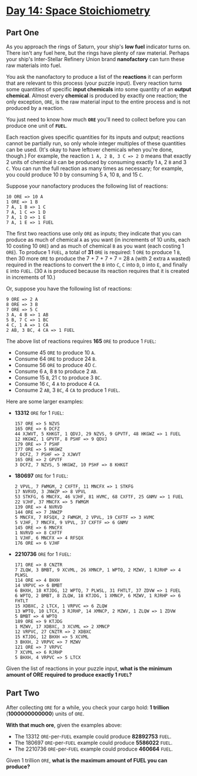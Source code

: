 # [Day 14: Space Stoichiometry](https://adventofcode.com/2019/day/14)

## Part One

As you approach the rings of Saturn, your ship's **low fuel** indicator turns on. There isn't any fuel here, but the rings have plenty of raw material. Perhaps your ship's Inter-Stellar Refinery Union brand **nanofactory** can turn these raw materials into fuel.

You ask the nanofactory to produce a list of the **reactions** it can perform that are relevant to this process (your puzzle input). Every reaction turns some quantities of specific **input chemicals** into some quantity of an **output chemical**. Almost every **chemical** is produced by exactly one reaction; the only exception, `ORE`, is the raw material input to the entire process and is not produced by a reaction.

You just need to know how much **`ORE`** you'll need to collect before you can produce one unit of **`FUEL`**.

Each reaction gives specific quantities for its inputs and output; reactions cannot be partially run, so only whole integer multiples of these quantities can be used. (It's okay to have leftover chemicals when you're done, though.) For example, the reaction `1 A, 2 B, 3 C => 2 D` means that exactly 2 units of chemical `D` can be produced by consuming exactly 1 `A`, 2 `B` and 3 `C`. You can run the full reaction as many times as necessary; for example, you could produce 10 `D` by consuming 5 `A`, 10 `B`, and 15 `C`.

Suppose your nanofactory produces the following list of reactions:

```
10 ORE => 10 A
1 ORE => 1 B
7 A, 1 B => 1 C
7 A, 1 C => 1 D
7 A, 1 D => 1 E
7 A, 1 E => 1 FUEL
```

The first two reactions use only `ORE` as inputs; they indicate that you can produce as much of chemical `A` as you want (in increments of 10 units, each 10 costing 10 `ORE`) and as much of chemical `B` as you want (each costing 1 `ORE`). To produce 1 `FUEL`, a total of **31** `ORE` is required: 1 `ORE` to produce 1 `B`, then 30 more `ORE` to produce the 7 + 7 + 7 + 7 = 28 `A` (with 2 extra `A` wasted) required in the reactions to convert the `B` into `C`, `C` into `D`, `D` into `E`, and finally `E` into `FUEL`. (30 `A` is produced because its reaction requires that it is created in increments of 10.)

Or, suppose you have the following list of reactions:

```
9 ORE => 2 A
8 ORE => 3 B
7 ORE => 5 C
3 A, 4 B => 1 AB
5 B, 7 C => 1 BC
4 C, 1 A => 1 CA
2 AB, 3 BC, 4 CA => 1 FUEL
```

The above list of reactions requires **165** `ORE` to produce 1 `FUEL`:

- Consume 45 `ORE` to produce 10 `A`.
- Consume 64 `ORE` to produce 24 `B`.
- Consume 56 `ORE` to produce 40 `C`.
- Consume 6 `A`, 8 `B` to produce 2 `AB`.
- Consume 15 `B`, 21 `C` to produce 3 `BC`.
- Consume 16 `C`, 4 `A` to produce 4 `CA`.
- Consume 2 `AB`, 3 `BC`, 4 `CA` to produce 1 `FUEL`.

Here are some larger examples:

- **13312** `ORE` for 1 `FUEL`:

  ```
  157 ORE => 5 NZVS
  165 ORE => 6 DCFZ
  44 XJWVT, 5 KHKGT, 1 QDVJ, 29 NZVS, 9 GPVTF, 48 HKGWZ => 1 FUEL
  12 HKGWZ, 1 GPVTF, 8 PSHF => 9 QDVJ
  179 ORE => 7 PSHF
  177 ORE => 5 HKGWZ
  7 DCFZ, 7 PSHF => 2 XJWVT
  165 ORE => 2 GPVTF
  3 DCFZ, 7 NZVS, 5 HKGWZ, 10 PSHF => 8 KHKGT
  ```

- **180697** `ORE` for 1 `FUEL`:

  ```
  2 VPVL, 7 FWMGM, 2 CXFTF, 11 MNCFX => 1 STKFG
  17 NVRVD, 3 JNWZP => 8 VPVL
  53 STKFG, 6 MNCFX, 46 VJHF, 81 HVMC, 68 CXFTF, 25 GNMV => 1 FUEL
  22 VJHF, 37 MNCFX => 5 FWMGM
  139 ORE => 4 NVRVD
  144 ORE => 7 JNWZP
  5 MNCFX, 7 RFSQX, 2 FWMGM, 2 VPVL, 19 CXFTF => 3 HVMC
  5 VJHF, 7 MNCFX, 9 VPVL, 37 CXFTF => 6 GNMV
  145 ORE => 6 MNCFX
  1 NVRVD => 8 CXFTF
  1 VJHF, 6 MNCFX => 4 RFSQX
  176 ORE => 6 VJHF
  ```

- **2210736** `ORE` for 1 `FUEL`:

  ```
  171 ORE => 8 CNZTR
  7 ZLQW, 3 BMBT, 9 XCVML, 26 XMNCP, 1 WPTQ, 2 MZWV, 1 RJRHP => 4 PLWSL
  114 ORE => 4 BHXH
  14 VRPVC => 6 BMBT
  6 BHXH, 18 KTJDG, 12 WPTQ, 7 PLWSL, 31 FHTLT, 37 ZDVW => 1 FUEL
  6 WPTQ, 2 BMBT, 8 ZLQW, 18 KTJDG, 1 XMNCP, 6 MZWV, 1 RJRHP => 6 FHTLT
  15 XDBXC, 2 LTCX, 1 VRPVC => 6 ZLQW
  13 WPTQ, 10 LTCX, 3 RJRHP, 14 XMNCP, 2 MZWV, 1 ZLQW => 1 ZDVW
  5 BMBT => 4 WPTQ
  189 ORE => 9 KTJDG
  1 MZWV, 17 XDBXC, 3 XCVML => 2 XMNCP
  12 VRPVC, 27 CNZTR => 2 XDBXC
  15 KTJDG, 12 BHXH => 5 XCVML
  3 BHXH, 2 VRPVC => 7 MZWV
  121 ORE => 7 VRPVC
  7 XCVML => 6 RJRHP
  5 BHXH, 4 VRPVC => 5 LTCX
  ```

Given the list of reactions in your puzzle input, **what is the minimum amount of ORE required to produce exactly 1 `FUEL`?**

## Part Two

After collecting `ORE` for a while, you check your cargo hold: **1 trillion** (**1000000000000**) units of `ORE`.

**With that much ore**, given the examples above:

- The 13312 `ORE`-per-`FUEL` example could produce **82892753** `FUEL`.
- The 180697 `ORE`-per-`FUEL` example could produce **5586022** `FUEL`.
- The 2210736 `ORE`-per-`FUEL` example could produce **460664** `FUEL`.

Given 1 trillion `ORE`, **what is the maximum amount of FUEL you can produce?**
